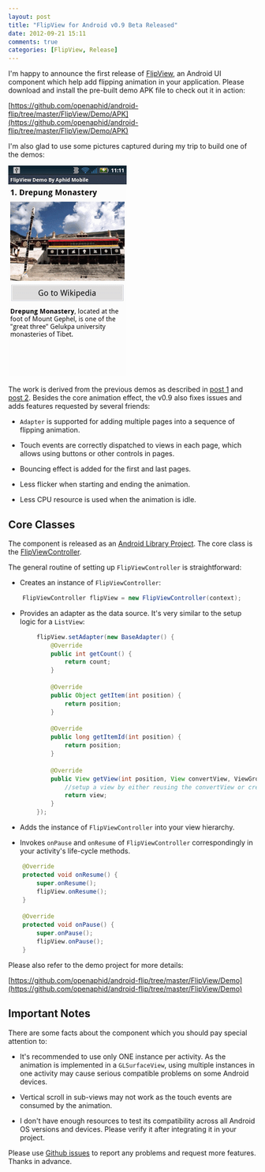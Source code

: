 ```yaml
---
layout: post
title: "FlipView for Android v0.9 Beta Released"
date: 2012-09-21 15:11
comments: true
categories: [FlipView, Release]
---
```


I'm happy to announce the first release of [FlipView](https://github.com/openaphid/android-flip), an Android UI component which help add flipping animation in your application. Please download and install the pre-built demo APK file to check out it in action:

[https://github.com/openaphid/android-flip/tree/master/FlipView/Demo/APK](https://github.com/openaphid/android-flip/tree/master/FlipView/Demo/APK)

I'm also glad to use some pictures captured during my trip to build one of the demos:

![screenshot](/images/flipview-demo.gif "Screenshot of Aphid FlipView v0.9")

<!-- more -->


The work is derived from the previous demos as described in [post 1](/blog/2012/07/27/how-to-handle-touch-events-for-flip-animation/) and [post 2](http://openaphid.github.com/blog/2012/05/21/how-to-implement-flipboard-animation-on-android/). Besides the core animation effect, the v0.9 also fixes issues and adds features requested by several friends:

- `Adapter` is supported for adding multiple pages into a sequence of flipping animation.

- Touch events are correctly dispatched to views in each page, which allows using buttons or other controls in pages.

- Bouncing effect is added for the first and last pages.

- Less flicker when starting and ending the animation.

- Less CPU resource is used when the animation is idle.

## Core Classes

The component is released as an [Android Library Project](https://github.com/openaphid/android-flip/tree/master/FlipView/FlipLibrary). The core class is the [FlipViewController](https://github.com/openaphid/android-flip/blob/master/FlipView/FlipLibrary/src/com/aphidmobile/flip/FlipViewController.java).

The general routine of setting up `FlipViewController` is straightforward:

- Creates an instance of `FlipViewController`:

```java
	FlipViewController flipView = new FlipViewController(context);
```

- Provides an adapter as the data source. It's very similar to the setup logic for a `ListView`:

```java
		flipView.setAdapter(new BaseAdapter() {
			@Override
			public int getCount() {
				return count;
			}

			@Override
			public Object getItem(int position) {
				return position;
			}

			@Override
			public long getItemId(int position) {
				return position;
			}

			@Override
			public View getView(int position, View convertView, ViewGroup parent) {
				//setup a view by either reusing the convertView or creating a new one.				
				return view;
			}
		});
```

- Adds the instance of `FlipViewController` into your view hierarchy.

- Invokes `onPause` and `onResume` of `FlipViewController` correspondingly in your activity's life-cycle methods.

```java
	@Override
	protected void onResume() {
		super.onResume();
		flipView.onResume();
	}

	@Override
	protected void onPause() {
		super.onPause();
		flipView.onPause();
	}
```

Please also refer to the demo project for more details: 

[https://github.com/openaphid/android-flip/tree/master/FlipView/Demo](https://github.com/openaphid/android-flip/tree/master/FlipView/Demo)

## Important Notes

There are some facts about the component which you should pay special attention to:

- It's recommended to use only ONE instance per activity. As the animation is implemented in a `GLSurfaceView`, using multiple instances in one activity may cause serious compatible problems on some Android devices.

- Vertical scroll in sub-views may not work as the touch events are consumed by the animation.

- I don't have enough resources to test its compatibility across all Android OS versions and devices. Please verify it after integrating it in your project.

Please use [Github issues](https://github.com/openaphid/android-flip/issues) to report any problems and request more features. Thanks in advance.
